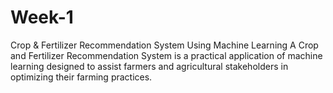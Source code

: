 # Week-1
Crop &amp; Fertilizer Recommendation System Using Machine Learning A Crop and Fertilizer Recommendation System is a practical application of machine learning designed to assist farmers and agricultural stakeholders in optimizing their farming practices. 
